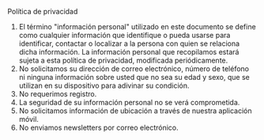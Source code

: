 Política de privacidad

1. El término "información personal" utilizado en este documento se define como cualquier información que identifique o pueda usarse para identificar, contactar o localizar a la persona con quien se relaciona dicha información. La información personal que recopilamos estará sujeta a esta política de privacidad, modificada periódicamente.
2. No solicitamos su dirección de correo electrónico, número de teléfono ni ninguna información sobre usted que no sea su edad y sexo, que se utilizan en su dispositivo para adivinar su condición.
3. No requerimos registro.
4. La seguridad de su información personal no se verá comprometida.
5. No solicitamos información de ubicación a través de nuestra aplicación móvil.
6. No enviamos newsletters por correo electrónico.
